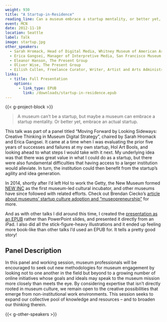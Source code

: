 ```yaml
---
weight: 930
title: "A Startup-in-Residence"
reading_line: Can a museum embrace a startup mentality, or better yet, embrace an actual startup?
event: MCN
date: 2012-11-10
location: Seattle
label: Talk
image: startup.jpg
other_speakers:
  - Sarah Hromack, Head of Digital Media, Whitney Museum of American Art
  - Erica Gangsei, Manager of Interpretive Media, San Francisco Museum of Modern Art 
  - Eleanor Hanson, The Present Group
  - Oliver Wise, The Present Group
  - Eilish Cullen, Freelance Curator, Writer, Artist and Arts Administrator
links:
  - title: Full Presentation
    options:
      - link_type: EPUB
        link: /downloads/startup-in-residence.epub
---
```


{{< g-project-block >}}

> A museum can’t be a startup, but maybe a museum can embrace a startup mentality. Or better yet, embrace an actual startup.

This talk was part of a panel titled “Moving Forward by Looking Sideways: Creative Thinking in Museum Digital Strategy”, chaired by Sarah Hromack and Erica Gangsei. It came at a time when I was evaluating the prior five years of successes and failures at my own startup, Hol Art Bools, and looking ahead to what steps I would take with it next. My underlying idea was that there was great value in what I could do as a startup, but there were also fundamental difficulties that having access to a larger institution would alleviate. In turn, the institution could then benefit from the startup’s agility and idea generation.

In 2014, shortly after I’d left Hol to work the Getty, the New Museum formed [NEW INC](https://newinc.org) as the first museum-led cultural incubator, and other museums have since followed with related efforts. Check out Brendan Ciecko’s [article about museums’ startup culture adoption and “museopreneurship”](https://www.aam-us.org/2019/05/03/museopreneur-how-museums-are-leaping-into-new-business-models-with-entrepreneurial-spirit/) for more.

And as with other talks I did around this time, I created the [presentation as an EPUB](/downloads/startup-in-residence.epub) rather than PowerPoint slides, and presented it directly from an iPad. I also did all the stick-figure-heavy illustrations and it ended up feeling more book-like than other talks I’d used an EPUB for. It tells a pretty good story!

## Panel Description

In this panel and working session, museum  professionals will be encouraged to seek out new methodologies for museum engagement by looking not to one another in the field but beyond to a growing number of online initiatives whose goals and ideals may speak to the museum mission more closely than meets the eye. By considering expertise that isn’t directly rooted in museum culture, we remain open to the creative possibilities that emerge from non-institutional work environments. This session seeks to expand our collective pool of knowledge and resources – and to broaden our thinking therein.

{{< g-other-speakers >}}